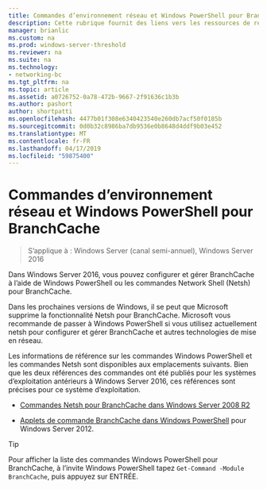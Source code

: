 ```yaml
---
title: Commandes d’environnement réseau et Windows PowerShell pour BranchCache
description: Cette rubrique fournit des liens vers les ressources de référence de commande d’environnement réseau et Windows PowerShell pour BranchCache dans Windows Server 2016
manager: brianlic
ms.custom: na
ms.prod: windows-server-threshold
ms.reviewer: na
ms.suite: na
ms.technology:
- networking-bc
ms.tgt_pltfrm: na
ms.topic: article
ms.assetid: a0726752-0a78-472b-9667-2f91636c1b3b
ms.author: pashort
author: shortpatti
ms.openlocfilehash: 4477b01f308e6340423540e260db7acf50f0185b
ms.sourcegitcommit: 0d0b32c8986ba7db9536e0b8648d4ddf9b03e452
ms.translationtype: MT
ms.contentlocale: fr-FR
ms.lasthandoff: 04/17/2019
ms.locfileid: "59875400"
---
```

# <a name="branchcache-network-shell-and-windows-powershell-commands"></a>Commandes d’environnement réseau et Windows PowerShell pour BranchCache

>S’applique à : Windows Server (canal semi-annuel), Windows Server 2016

Dans Windows Server 2016, vous pouvez configurer et gérer BranchCache à l’aide de Windows PowerShell ou les commandes Network Shell (Netsh) pour BranchCache.  
  
Dans les prochaines versions de Windows, il se peut que Microsoft supprime la fonctionnalité Netsh pour BranchCache. Microsoft vous recommande de passer à Windows PowerShell si vous utilisez actuellement netsh pour configurer et gérer BranchCache et autres technologies de mise en réseau.  
  
Les informations de référence sur les commandes Windows PowerShell et les commandes Netsh sont disponibles aux emplacements suivants. Bien que les deux références des commandes ont été publiés pour les systèmes d’exploitation antérieurs à Windows Server 2016, ces références sont précises pour ce système d’exploitation.  
  
-   [Commandes Netsh pour BranchCache dans Windows Server 2008 R2](https://technet.microsoft.com/library/dd979561(v=ws.10))  
  
-   [Applets de commande BranchCache dans Windows PowerShell](https://technet.microsoft.com/library/hh848392.aspx) pour Windows Server 2012.  
  
> [!TIP]  
> Pour afficher la liste des commandes Windows PowerShell pour BranchCache, à l’invite Windows PowerShell tapez `Get-Command -Module BranchCache`, puis appuyez sur ENTRÉE.  
  


